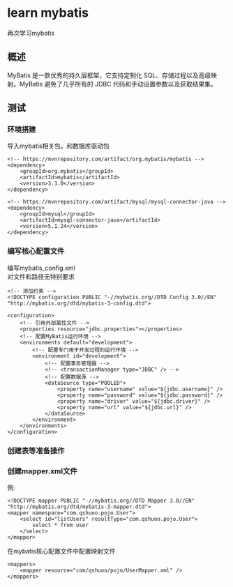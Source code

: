 # learn mybatis
再次学习mybatis
## 概述
MyBatis 是一款优秀的持久层框架，它支持定制化 SQL、存储过程以及高级映射。MyBatis 避免了几乎所有的 JDBC 代码和手动设置参数以及获取结果集。

## 测试
### 环境搭建
导入mybatis相关包。和数据库驱动包

	<!-- https://mvnrepository.com/artifact/org.mybatis/mybatis -->
	<dependency>
	    <groupId>org.mybatis</groupId>
	    <artifactId>mybatis</artifactId>
	    <version>3.3.0</version>
	</dependency>
	
	<!-- https://mvnrepository.com/artifact/mysql/mysql-connector-java -->
	<dependency>
	    <groupId>mysql</groupId>
	    <artifactId>mysql-connector-java</artifactId>
	    <version>5.1.24</version>
	</dependency>

### 编写核心配置文件

编写mybatis_config.xml	
对文件和路径无特别要求

	<!-- 添加约束 -->
	<!DOCTYPE configuration PUBLIC "-//mybatis.org//DTD Config 3.0//EN" "http://mybatis.org/dtd/mybatis-3-config.dtd">
	
	<configuration>
		<!-- 引用外部属性文件 -->
		<properties resource="jdbc.properties"></properties>
		<!-- 配置MyBatis运行环境 -->
		<environments default="development">
			<!-- 配置专门用于开发过程的运行环境 -->
			<environment id="development">
				<!-- 配置事务管理器 -->
				<!-- <transactionManager type="JDBC" /> -->
				<!-- 配置数据源 -->
				<dataSource type="POOLED">
					<property name="username" value="${jdbc.username}" />
					<property name="password" value="${jdbc.password}" />
					<property name="driver" value="${jdbc.driver}" />
					<property name="url" value="${jdbc.url}" />
				</dataSource>
			</environment>
		</environments>
	</configuration>


### 创建表等准备操作

### 创建mapper.xml文件

例:

	<!DOCTYPE mapper PUBLIC "-//mybatis.org//DTD Mapper 3.0//EN"
	"http://mybatis.org/dtd/mybatis-3-mapper.dtd">
	<mapper namespace="com.qshuoo.pojo.User">
		<select id="listUsers" resultType="com.qshuoo.pojo.User">
			select * from user
		</select>
	</mapper>

在mybatis核心配置文件中配置映射文件

	<mappers>
		<mapper resource="com/qshuoo/pojo/UserMapper.xml" />
	</mappers>
	



